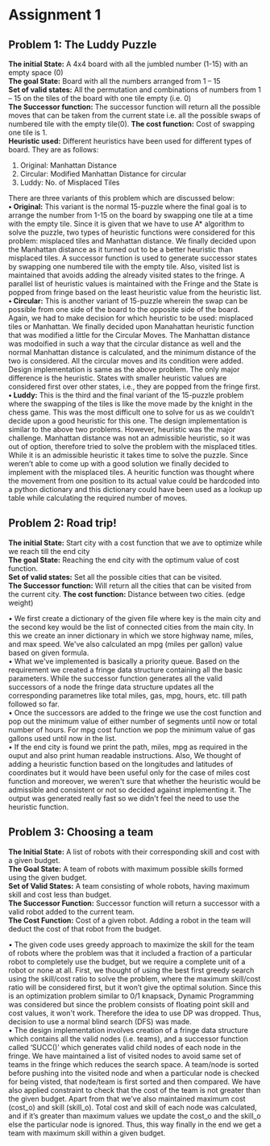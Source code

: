 # Assignment 1

## Problem 1: The Luddy Puzzle  
**The initial State:** A 4x4 board with all the jumbled number (1-15) with an empty space (0)  
**The goal State:** Board with all the numbers arranged from 1 – 15  
**Set of valid states:** All the permutation and combinations of numbers from 1 – 15 on the tiles of the board with one tile empty (i.e. 0)  
**The Successor function:** The successor function will return all the possible moves that can be taken from the current state i.e. all the possible swaps of numbered tile with the empty tile(0). 
**The cost function:** Cost of swapping one tile is 1.  
**Heuristic used:** Different heuristics have been used for different types of board. They are as follows:
1.	Original: Manhattan Distance
2.	Circular: Modified Manhattan Distance for circular
3.	Luddy: No. of Misplaced Tiles

There are three variants of this problem which are discussed below:  
**•	Original:** This variant is the normal 15-puzzle where the final goal is to arrange the number from 1-15 on the board by swapping one tile at a time with the empty tile. Since it is given that we have to use A* algorithm to solve the puzzle, two types of heuristic functions were considered for this problem: misplaced tiles and Manhattan distance. We finally decided upon the Manhattan distance as it turned out to be a better heuristic than misplaced tiles. A successor function is used to generate successor states by swapping one numbered tile with the empty tile. Also, visited list is maintained that avoids adding the already visited states to the fringe. A parallel list of heuristic values is maintained with the Fringe and the State is popped from fringe based on the least heuristic value from the heuristic list.  
**•	Circular:** This is another variant of 15-puzzle wherein the swap can be possible from one side of the board to the opposite side of the board. Again, we had to make decision for which heuristic to be used: misplaced tiles or Manhattan. We finally decided upon Manahattan heuristic function that was modified a little for the Circular Moves. The Manhattan distance was modoified in such a way that the circular distance as well and the normal Manhattan distance is calculated, and the minimum distance of the two is considered. All the circular moves and its condition were added. Design implementation is same as the above problem. The only major difference is the heuristic. States with smaller heuristic values are considered first over other states, i.e., they are popped from the fringe first.  
**•	Luddy:** This is the third and the final variant of the 15-puzzle problem where the swapping of the tiles is like the move made by the knight in the chess game. This was the most difficult one to solve for us as we couldn’t decide upon a good heuristic for this one. The design implementation is similar to the above two problems. However, heuristic was the major challenge. Manhattan distance was not an admissible heuristic, so it was out of option, therefore tried to solve the problem with the misplaced titles. While it is an admissible heuristic it takes time to solve the puzzle. Since weren’t able to come up with a good solution we finally decided to implement with the misplaced tiles. A heuritic function was thought where the movement from one position to its actual value could be hardcoded into a python dictionary and this dictionary could have been used as a lookup up table while calculating the required number of moves.  

## Problem 2: Road trip!  
**The initial State:** Start city with a cost function that we ave to optimize while we reach till the end city  
**The goal State:** Reaching the end city with the optimum value of cost function.   
**Set of valid states:** Set all the possible cities that can be visited.  
**The Successor function:** Will return all the cities that can be visited from the current city. 
**The cost function:** Distance between two cities. (edge weight)

•	We first create a dictionary of the given file where key is the main city and the second key would be the list of connected cities from the main city. In this we create an inner dictionary in which we store highway name, miles, and max speed. We've also calculated an mpg (miles per gallon) value based on given formula.  
•	What we've implemented is basically a priority queue. Based on the requirement we created a fringe data structure containing all the basic parameters. While the successor function generates all the valid successors of a node the fringe data structure updates all the corresponding parametres like total miles, gas, mpg, hours, etc. till path followed so far.  
•	Once the successors are added to the fringe we use the cost function and pop out the minimum value of either number of segments until now or total number of hours. For mpg cost function we pop the minimum value of gas gallons used until now in the list.  
•	If the end city is found we print the path, miles, mpg as required in the ouput and also print human readable instructions. Also, We thought of adding a heuristic function based on the longitudes and latitudes of coordinates but it would have been useful only for the case of miles cost function and moreover, we weren't sure that whether the heuristic would be admissible and consistent or not so decided against implementing it. The output was generated really fast so we didn't feel the need to use the heuristic function. 

## Problem 3: Choosing a team  
**The Initial State:** A list of robots with their corresponding skill and cost with a given budget.  
**The Goal State:** A team of robots with maximum possible skills formed using the given budget.  
**Set of Valid States:** A team consisting of whole robots, having maximum skill and cost less than budget.  
**The Successor Function:** Successor function will return a successor with a valid robot added to the current team.  
**The Cost Function:** Cost of a given robot. Adding a robot in the team will deduct the cost of that robot from the budget.  

•	The given code uses greedy approach to maximize the skill for the team of robots where the problem was that it included a fraction of a particular robot to completely use the budget, but we require a complete unit of a robot or none at all. First, we thought of using the best first greedy search using the skill/cost ratio to solve the problem, where the maximum skill/cost ratio will be considered first, but it won’t give the optimal solution. Since this is an optimization problem similar to 0/1 knapsack, Dynamic Programming was considered but since the problem consists of floating point skill and cost values, it won't work. Therefore the idea to use DP was dropped. Thus, decision to use a normal blind search (DFS) was made.  
•	The design implementation involves creation of a fringe data structure which contains all the valid nodes (i.e. teams), and a successor function called ‘SUCC()’ which generates valid child nodes of each node in the fringe. We have maintained a list of visited nodes to avoid same set of teams in the fringe which reduces the search space. A team/node is sorted before pushing into the visited node and when a particular node  is checked for being visted, that node/team is first sorted and then compared. We have also applied constraint to check that the cost of the team is not greater than the given budget. Apart from that we’ve also maintained maximum cost (cost_o) and skill (skill_o). Total cost and skill of each node was calculated, and if it’s greater than maximum values we update the cost_o and the skill_o else the particular node is ignored. Thus, this way finally in the end we get a team with maximum skill within a given budget.  

